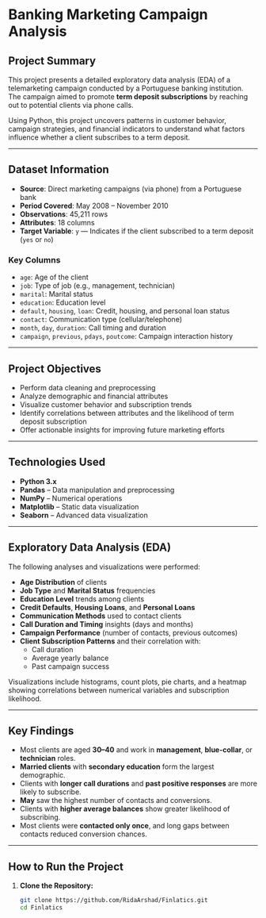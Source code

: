 # Banking Marketing Campaign Analysis

## **Project Summary**

This project presents a detailed exploratory data analysis (EDA) of a telemarketing campaign conducted by a Portuguese banking institution. The campaign aimed to promote **term deposit subscriptions** by reaching out to potential clients via phone calls.

Using Python, this project uncovers patterns in customer behavior, campaign strategies, and financial indicators to understand what factors influence whether a client subscribes to a term deposit.

---

## **Dataset Information**

- **Source**: Direct marketing campaigns (via phone) from a Portuguese bank
- **Period Covered**: May 2008 – November 2010
- **Observations**: 45,211 rows
- **Attributes**: 18 columns
- **Target Variable**: `y` — Indicates if the client subscribed to a term deposit (`yes` or `no`)

### Key Columns
- `age`: Age of the client
- `job`: Type of job (e.g., management, technician)
- `marital`: Marital status
- `education`: Education level
- `default`, `housing`, `loan`: Credit, housing, and personal loan status
- `contact`: Communication type (cellular/telephone)
- `month`, `day`, `duration`: Call timing and duration
- `campaign`, `previous`, `pdays`, `poutcome`: Campaign interaction history

---

## **Project Objectives**

- Perform data cleaning and preprocessing
- Analyze demographic and financial attributes
- Visualize customer behavior and subscription trends
- Identify correlations between attributes and the likelihood of term deposit subscription
- Offer actionable insights for improving future marketing efforts

---

## **Technologies Used**

- **Python 3.x**
- **Pandas** – Data manipulation and preprocessing
- **NumPy** – Numerical operations
- **Matplotlib** – Static data visualization
- **Seaborn** – Advanced data visualization

---

## **Exploratory Data Analysis (EDA)**

The following analyses and visualizations were performed:

- **Age Distribution** of clients
- **Job Type** and **Marital Status** frequencies
- **Education Level** trends among clients
- **Credit Defaults**, **Housing Loans**, and **Personal Loans**
- **Communication Methods** used to contact clients
- **Call Duration and Timing** insights (days and months)
- **Campaign Performance** (number of contacts, previous outcomes)
- **Client Subscription Patterns** and their correlation with:
  - Call duration
  - Average yearly balance
  - Past campaign success

Visualizations include histograms, count plots, pie charts, and a heatmap showing correlations between numerical variables and subscription likelihood.

---

## **Key Findings**

- Most clients are aged **30–40** and work in **management**, **blue-collar**, or **technician** roles.
- **Married clients** with **secondary education** form the largest demographic.
- Clients with **longer call durations** and **past positive responses** are more likely to subscribe.
- **May** saw the highest number of contacts and conversions.
- Clients with **higher average balances** show greater likelihood of subscribing.
- Most clients were **contacted only once**, and long gaps between contacts reduced conversion chances.

---
## How to Run the Project

1. **Clone the Repository:**

   ```bash
   git clone https://github.com/RidaArshad/Finlatics.git
   cd Finlatics


